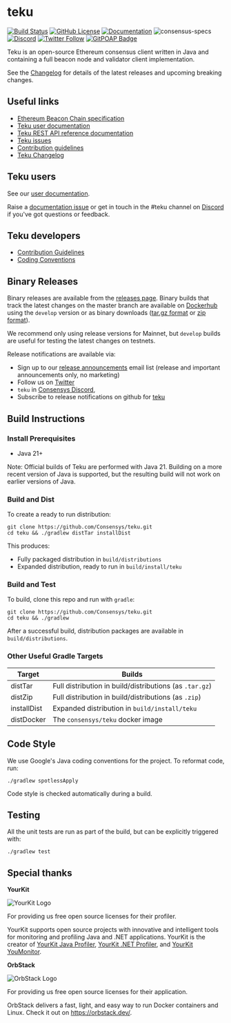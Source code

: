 # teku

 [![Build Status](https://circleci.com/gh/Consensys/teku.svg?style=svg)](https://circleci.com/gh/Consensys/workflows/teku)
 [![GitHub License](https://img.shields.io/github/license/Consensys/teku.svg?logo=apache)](https://github.com/Consensys/teku/blob/master/LICENSE)
 [![Documentation](https://img.shields.io/badge/docs-readme-blue?logo=readme&logoColor=white)](https://docs.teku.consensys.io/)
 ![consensus-specs](https://img.shields.io/badge/dynamic/regex?url=http%3A%2F%2Fraw.githubusercontent.com%2FConsensys%2Fteku%2Frefs%2Fheads%2Fmaster%2Fbuild.gradle&search=refTestVersion.*%22(v%5B%5E%22%5D%2B)%22&replace=%241&label=consensus-specs)
 [![Discord](https://img.shields.io/badge/Chat-on%20Discord-%235865F2?logo=discord&logoColor=white)](https://discord.gg/7hPv2T6)
 [![Twitter Follow](https://img.shields.io/twitter/follow/Teku_Consensys)](https://twitter.com/Teku_Consensys)
 [![GitPOAP Badge](https://public-api.gitpoap.io/v1/repo/ConsenSys/teku/badge)](https://www.gitpoap.io/gh/ConsenSys/teku)

Teku is an open-source Ethereum consensus client written in Java and containing a full beacon node and validator client implementation.

See the [Changelog](https://github.com/Consensys/teku/releases) for details of the latest releases and upcoming breaking changes.

## Useful links

* [Ethereum Beacon Chain specification](https://github.com/ethereum/consensus-specs/blob/master/specs/phase0/beacon-chain.md)
* [Teku user documentation](https://docs.teku.consensys.net/)
* [Teku REST API reference documentation](https://consensys.github.io/teku/)
* [Teku issues](https://github.com/Consensys/teku/issues)
* [Contribution guidelines](CONTRIBUTING.md)
* [Teku Changelog](https://github.com/Consensys/teku/releases)

## Teku users

See our [user documentation](https://docs.teku.consensys.net/).

Raise a [documentation issue](https://github.com/Consensys/doc.teku/issues) or get in touch in
the #teku channel on [Discord](https://discord.gg/7hPv2T6) if you've got questions or feedback.

## Teku developers

* [Contribution Guidelines](CONTRIBUTING.md)
* [Coding Conventions](https://wiki.hyperledger.org/display/BESU/Coding+Conventions)

## Binary Releases

Binary releases are available from the [releases page](https://github.com/Consensys/teku/releases).
Binary builds that track the latest changes on the master branch are available on
[Dockerhub](https://hub.docker.com/r/consensys/teku) using the `develop` version or as binary
downloads ([tar.gz format](https://artifacts.consensys.net/public/teku/raw/names/teku.tar.gz/versions/develop/teku-develop.tar.gz)
or [zip format](https://artifacts.consensys.net/public/teku/raw/names/teku.zip/versions/develop/teku-develop.zip)).

We recommend only using release versions for Mainnet, but `develop` builds are useful for testing
the latest changes on testnets.

Release notifications are available via:
* Sign up to our [release announcements](https://pages.consensys.net/teku-sign-up) email list (release and important announcements only, no marketing)
* Follow us on [Twitter](https://twitter.com/Teku_Consensys)
* `teku` in [Consensys Discord](https://discord.gg/7hPv2T6),
* Subscribe to release notifications on github for [teku](https://github.com/Consensys/teku)

## Build Instructions

### Install Prerequisites

* Java 21+

Note: Official builds of Teku are performed with Java 21.
Building on a more recent version of Java is supported, but the resulting build will not work on earlier versions of Java.


### Build and Dist

To create a ready to run distribution:

```shell script
git clone https://github.com/Consensys/teku.git
cd teku && ./gradlew distTar installDist
```

This produces:
- Fully packaged distribution in `build/distributions` 
- Expanded distribution, ready to run in `build/install/teku`

### Build and Test

To build, clone this repo and run with `gradle`:

```shell script
git clone https://github.com/Consensys/teku.git
cd teku && ./gradlew

```

After a successful build, distribution packages are available in `build/distributions`.

### Other Useful Gradle Targets

| Target      | Builds                                                  |
|-------------|---------------------------------------------------------|
| distTar     | Full distribution in build/distributions (as `.tar.gz`) |
| distZip     | Full distribution in build/distributions (as `.zip`)    |
| installDist | Expanded distribution in `build/install/teku`           |
| distDocker  | The `consensys/teku` docker image                       |

## Code Style

We use Google's Java coding conventions for the project. To reformat code, run:

```shell script
./gradlew spotlessApply
```

Code style is checked automatically during a build.

## Testing

All the unit tests are run as part of the build, but can be explicitly triggered with:

```shell script
./gradlew test
```

## Special thanks

**YourKit**

![YourKit Logo](https://www.yourkit.com/images/yklogo.png)

For providing us free open source licenses for their profiler.

YourKit supports open source projects with innovative and intelligent tools
for monitoring and profiling Java and .NET applications.
YourKit is the creator of <a href="https://www.yourkit.com/java/profiler/">YourKit Java Profiler</a>,
<a href="https://www.yourkit.com/.net/profiler/">YourKit .NET Profiler</a>,
and <a href="https://www.yourkit.com/youmonitor/">YourKit YouMonitor</a>.

**OrbStack**

![OrbStack Logo](https://orbstack.dev/_next/image?url=%2Fimg%2Ficon128.png&w=64&q=75)

For providing us free open source licenses for their application.

OrbStack delivers a fast, light, and easy way to run Docker containers and Linux. Check it out on https://orbstack.dev/.